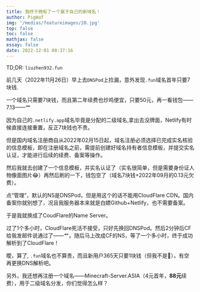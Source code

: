 ```yaml
---
title: 我终于拥有了一个属于自己的新域名！
author: PigWaf
img: '/medias/featureimages/20.jpg'
top: false
toc: false
mathjax: false
essay: false
date: 2022-12-01 08:37:16
---
```


TD;DR: `liuzhen932.fun`
<!-- more -->
前几天（2022年11月26日）早上去`DNSPod`上捡漏，意外发现`.fun`域名首年只要7块钱.

一个域名只需要7块钱，而且第二年续费也炒鸡便宜，只要50元，再一看钱包——7.13——艹

因为自己的`.netlify.app`域名毕竟是分配的二级域名,拿出去没牌面，Netlify有时候直接连接重置，反正7块钱也不贵。

但是国内域名注册商自从2022年02月15日起，域名注册必须选择已完成实名核验的信息模板，即在注册域名之前，需提前创建好域名持有者信息模板，并提交实名认证，才能进行后续的续费、备案等操作。

然后我就去创建了一个信息模板，并实名认证了（实名很简单，但是需要身份证人物像面图片😂）再然后刷的一下，钱包空了（域名7块钱+2022年09月的0.13元欠费）。

点“管理”，默认的NS是DNSPod，但是用这个的话不能用CloudFlare CDN。国内备案你就别想了，况且我服务器本来就是白嫖Github+Netlify，也不需要备案。

于是我就换成了CoudFlare的Name Server。

过了1个多小时，CloudFlare死活不接受，只好先换回DNSPod。然后2分钟后CF给我发邮件说通过了——艹。随后马上改成CF的NS，等了一个多小时，终于成功解析到了CloudFlare！

曖，算了, `.fun`域名也不算贵，而且新用户365天只要1块钱（但我不是🤣），有空再更换DNS解析吧。

另外，我还想再注册一个域名——Minecraft-Server.ASIA（4元首年，**88元**续费），用于二级域名分发，你们觉得怎么样？